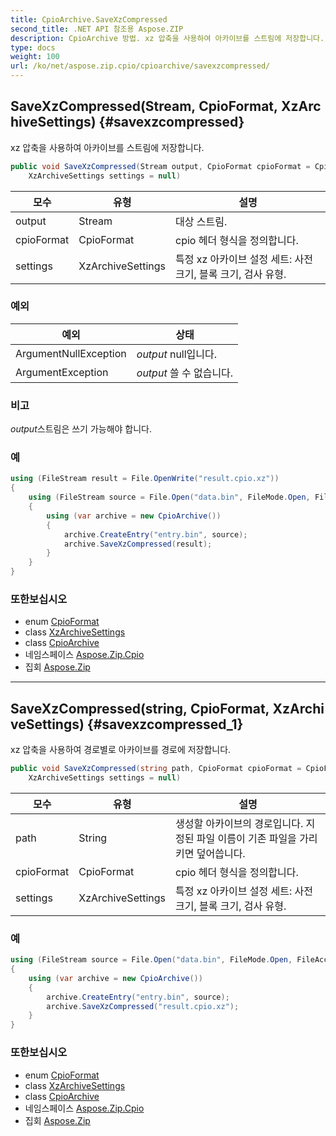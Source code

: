 ```yaml
---
title: CpioArchive.SaveXzCompressed
second_title: .NET API 참조용 Aspose.ZIP
description: CpioArchive 방법. xz 압축을 사용하여 아카이브를 스트림에 저장합니다.
type: docs
weight: 100
url: /ko/net/aspose.zip.cpio/cpioarchive/savexzcompressed/
---
```

## SaveXzCompressed(Stream, CpioFormat, XzArchiveSettings) {#savexzcompressed}

xz 압축을 사용하여 아카이브를 스트림에 저장합니다.

```csharp
public void SaveXzCompressed(Stream output, CpioFormat cpioFormat = CpioFormat.OldAscii, 
    XzArchiveSettings settings = null)
```

| 모수 | 유형 | 설명 |
| --- | --- | --- |
| output | Stream | 대상 스트림. |
| cpioFormat | CpioFormat | cpio 헤더 형식을 정의합니다. |
| settings | XzArchiveSettings | 특정 xz 아카이브 설정 세트: 사전 크기, 블록 크기, 검사 유형. |

### 예외

| 예외 | 상태 |
| --- | --- |
| ArgumentNullException | *output* null입니다. |
| ArgumentException | *output* 쓸 수 없습니다. |

### 비고

*output*스트림은 쓰기 가능해야 합니다.

### 예

```csharp
using (FileStream result = File.OpenWrite("result.cpio.xz"))
{
    using (FileStream source = File.Open("data.bin", FileMode.Open, FileAccess.Read))
    {
        using (var archive = new CpioArchive())
        {
            archive.CreateEntry("entry.bin", source);
            archive.SaveXzCompressed(result);
        }
    }
}
```

### 또한보십시오

* enum [CpioFormat](../../cpioformat/)
* class [XzArchiveSettings](../../../aspose.zip.xz.settings/xzarchivesettings/)
* class [CpioArchive](../)
* 네임스페이스 [Aspose.Zip.Cpio](../../cpioarchive/)
* 집회 [Aspose.Zip](../../../)

---

## SaveXzCompressed(string, CpioFormat, XzArchiveSettings) {#savexzcompressed_1}

xz 압축을 사용하여 경로별로 아카이브를 경로에 저장합니다.

```csharp
public void SaveXzCompressed(string path, CpioFormat cpioFormat = CpioFormat.OldAscii, 
    XzArchiveSettings settings = null)
```

| 모수 | 유형 | 설명 |
| --- | --- | --- |
| path | String | 생성할 아카이브의 경로입니다. 지정된 파일 이름이 기존 파일을 가리키면 덮어씁니다. |
| cpioFormat | CpioFormat | cpio 헤더 형식을 정의합니다. |
| settings | XzArchiveSettings | 특정 xz 아카이브 설정 세트: 사전 크기, 블록 크기, 검사 유형. |

### 예

```csharp
using (FileStream source = File.Open("data.bin", FileMode.Open, FileAccess.Read))
{
    using (var archive = new CpioArchive())
    {
        archive.CreateEntry("entry.bin", source);
        archive.SaveXzCompressed("result.cpio.xz");
    }
}
```

### 또한보십시오

* enum [CpioFormat](../../cpioformat/)
* class [XzArchiveSettings](../../../aspose.zip.xz.settings/xzarchivesettings/)
* class [CpioArchive](../)
* 네임스페이스 [Aspose.Zip.Cpio](../../cpioarchive/)
* 집회 [Aspose.Zip](../../../)


